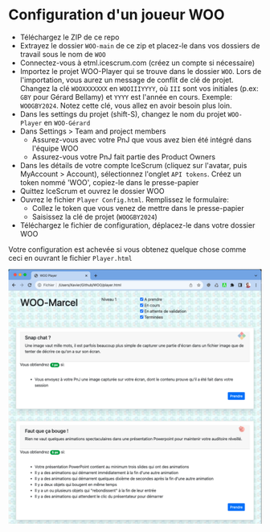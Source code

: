 # Configuration d'un joueur WOO

- Téléchargez le ZIP de ce repo
- Extrayez le dossier `WOO-main` de ce zip et placez-le dans vos dossiers de travail sous le nom de `WOO` 
- Connectez-vous à etml.icescrum.com (créez un compte si nécessaire)
- Importez le projet WOO-Player qui se trouve dans le dossier `WOO`. Lors de l'importation, vous aurez un message de conflit de clé de projet. Changez la clé `WOOXXXXXXX` en `WOOIIIYYYY`, où `III` sont vos initiales (p.ex: `GBY` pour Gérard Bellamy) et `YYYY` est l'année en cours. Exemple: `WOOGBY2024`. Notez cette clé, vous allez en avoir besoin plus loin.
- Dans les settings du projet (shift-S), changez le nom du projet `WOO-Player` en `WOO-Gérard`
- Dans Settings > Team and project members
  - Assurez-vous avec votre PnJ que vous avez bien été intégré dans l'équipe WOO 
  - Assurez-vous votre PnJ fait partie des Product Owners
- Dans les détails de votre compte IceScrum (cliquez sur l'avatar, puis MyAccount > Account), sélectionnez l'onglet `API tokens`. Créez un token nommé 'WOO', copiez-le dans le presse-papier
- Quittez IceScrum et ouvrez le dossier WOO
- Ouvrez le fichier `Player Config.html`. Remplissez le formulaire:
  - Collez le token que vous venez de mettre dans le presse-papier
  - Saisissez la clé de projet (`WOOGBY2024`)
- Téléchargez le fichier de configuration, déplacez-le dans votre dossier WOO

Votre configuration est achevée si vous obtenez quelque chose comme ceci en ouvrant le fichier `Player.html`

![](images/PlayerOK.png)
